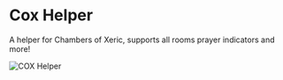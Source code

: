 # Cox Helper

A helper for Chambers of Xeric, supports all rooms prayer indicators and more!

![COX Helper](img.jpg)
